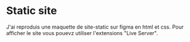 # Static site
J'ai reproduis une maquette de site-static sur figma en html et css.
Pour afficher le site vous pouevz utiliser l'extensions "Live Server".